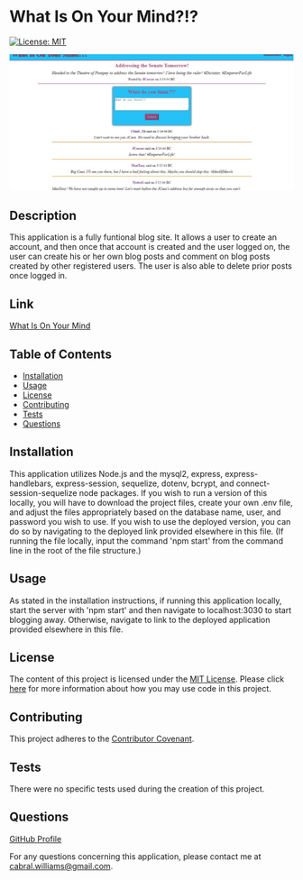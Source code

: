 # What Is On Your Mind?!?

  [![License: MIT](https://img.shields.io/badge/License-MIT-yellow.svg)](https://opensource.org/licenses/MIT)

  ![Beware the Ides of March!](./public/images/caesar_screen.jpg)

  ## Description
  This application is a fully funtional blog site.  It allows a user to create an account, and then once that account is created and the user logged on, the user can create his or her own blog posts and comment on blog posts created by other registered users.  The user is also able to delete prior posts once logged in.
  
  ## Link
  [What Is On Your Mind](https://quiet-woodland-72442.herokuapp.com/)
  
  ## Table of Contents
  
  * [Installation](#installation)
  * [Usage](#usage)
  * [License](#license)
  * [Contributing](#contributing)
  * [Tests](#tests)
  * [Questions](#questions)
  
  ## Installation
  
  This application utilizes Node.js and the mysql2, express, express-handlebars, express-session, sequelize, dotenv, bcrypt, and connect-session-sequelize node packages.  If you wish to run a version of this locally, you will have to download the project files, create your own .env file, and adjust the files appropriately based on the database name, user, and password you wish to use.  If you wish to use the deployed version, you can do so by navigating to the deployed link provided elsewhere in this file.  (If running the file locally, input the command 'npm start' from the command line in the root of the file structure.)
  
  ## Usage
  
  As stated in the installation instructions, if running this application locally, start the server with 'npm start' and then navigate to localhost:3030 to start blogging away.  Otherwise, navigate to link to the deployed application provided elsewhere in this file.
  
  ## License
  
  The content of this project is licensed under the [MIT License](https://opensource.org/licenses/MIT).  Please click [here](https://opensource.org/licenses/MIT) for more information about how you may use code in this project.

  ## Contributing

  This project adheres to the [Contributor Covenant](https://www.contributor-covenant.org/).
  
  
  ## Tests
  
  There were no specific tests used during the creation of this project.
  
  ## Questions
  [GitHub Profile](http://github.com/cabralwilliams)
  
  For any questions concerning this application, please contact me at cabral.williams@gmail.com.